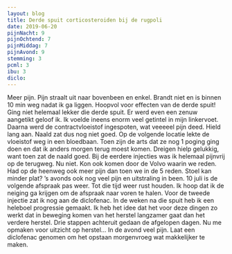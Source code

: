 ```yaml
---
layout: blog
title: Derde spuit corticosteroiden bij de rugpoli
date: 2019-06-20
pijnNacht: 9
pijnOchtend: 7
pijnMiddag: 7
pijnAvond: 9
stemming: 3
pcml: 3
ibu: 3
diclo: 
---
```


Meer pijn. Pijn straalt uit naar bovenbeen en enkel. Brandt niet en is binnen 10 min weg nadat ik ga liggen. Hoopvol voor effecten van de derde spuit!Ging niet helemaal lekker die derde spuit. Er werd even een zenuw aangetikt geloof ik. Ik voelde ineens enorm veel getintel in mijn linkervoet. Daarna werd de contractvloeistof ingespoten, wat veeeeel pijn deed. Hield lang aan. Naald zat dus nog niet goed. Op de volgende locatie lekte de vloeistof weg in een bloedbaan. Toen zijn de arts dat ze nog 1 poging ging doen en dat ik anders morgen terug moest komen. Dreigen hielp gelukkig, want toen zat de naald goed. Bij de eerdere injecties was ik helemaal pijnvrij op de terugweg. Nu niet. Kon ook komen door de Volvo waarin we reden. Had op de heenweg ook meer pijn dan toen we in de 5 reden. Stoel kan minder plat? ’s avonds ook nog veel pijn en uitstraling in been.10 juli is de volgende afspraak pas weer. Tot die tijd weer rust houden. Ik hoop dat ik de neiging ga krijgen om de afspraak naar voren te halen. Voor de tweede injectie zat ik nog aan de diclofenac. In de weken na die spuit heb ik een heleboel progressie gemaakt. Ik heb het idee dat het voor deze dingen zo werkt dat in beweging komen van het herstel langzamer gaat dan het verdere herstel. Drie stappen achteruit gedaan de afgelopen dagen. Nu me opmaken voor uitzicht op herstel…In de avond veel pijn. Laat een diclofenac genomen om het opstaan morgenvroeg wat makkelijker te maken.

